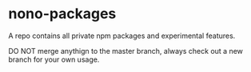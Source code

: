 nono-packages
=============

A repo contains all private npm packages and experimental features.

DO NOT merge anythign to the master branch, always check out a new
branch for your own usage.
